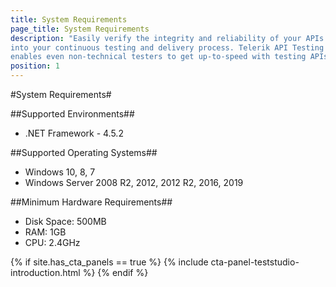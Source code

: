 ```yaml
---
title: System Requirements
page_title: System Requirements
description: "Easily verify the integrity and reliability of your APIs. Plug your API testing effort 
into your continuous testing and delivery process. Telerik API Testing by Progress 
enables even non-technical testers to get up-to-speed with testing APIs."
position: 1
---
```

#System Requirements#

##Supported Environments##

* .NET Framework - 4.5.2

##Supported Operating Systems##

* Windows 10, 8, 7	
* Windows Server 2008 R2, 2012, 2012 R2, 2016, 2019

##Minimum Hardware Requirements##

* Disk Space: 500MB
* RAM: 1GB
* CPU: 2.4GHz

{% if site.has_cta_panels == true %}
{% include cta-panel-teststudio-introduction.html %}
{% endif %}